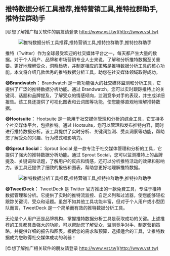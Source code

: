 ## **推特数据分析工具推荐,推特营销工具,推特拉群助手,推特拉群助手**

[😍想了解推广相关软件的朋友请登录 http://www.vst.tw](http://www.vst.tw)

 <center><img src="https://vst.tw/MP4/tuiguang/png/8.png" alt="推特数据分析工具推荐,推特营销工具,推特拉群助手,推特拉群助手"></center>

推特（Twitter）作为全球最受欢迎的社交媒体平台之一，每天都产生大量的数据。对于个人用户、品牌和市场营销专业人士来说，了解和分析推特数据至关重要。更好地理解受众，洞察趋势，并制定相应的策略是推特数据分析工具的核心功能。本文将介绍几款优秀的推特数据分析工具，助您在社交媒体领域取得成功。

**😄Brandwatch：**
Brandwatch 是一款功能强大的社交媒体监测和分析工具，它提供了广泛的推特数据分析功能。通过 Brandwatch，您可以实时跟踪推特上的关键词、话题和品牌提及，了解受众的情感倾向，监测竞争对手的表现，并生成详细报告。该工具还提供了可视化图表和云词图等功能，使您能够直观地理解推特数据。

**😄Hootsuite：**
Hootsuite 是一款用于社交媒体管理和分析的综合工具，它支持多个社交媒体平台，包括推特。通过 Hootsuite，您可以管理和发布推特内容，同时进行推特数据分析。该工具提供了实时分析、关键词监测、受众洞察等功能，帮助您了解受众的兴趣、行为模式和影响力。

**😄Sprout Social：**
Sprout Social 是一款专注于社交媒体管理和分析的工具，它提供了强大的推特数据分析功能。通过 Sprout Social，您可以监测推特上的品牌提及、关键词和话题，了解用户的反应和情感，还可以分析推特活动的效果和影响力。该工具还提供了细致的报告和图表，帮助您更好地理解推特数据。

 <center><img src="https://vst.tw/MP4/tuiguang/png/4.png" alt="推特数据分析工具推荐,推特营销工具,推特拉群助手,推特拉群助手"></center>

**😄TweetDeck：**
TweetDeck 是 Twitter 官方推出的一款免费工具，专注于推特数据管理和分析。它提供了实时的推特流监控、自定义列和过滤器，使您能够轻松跟踪关键词、受众和话题。虽然不如其他工具功能丰富，但对于个人用户或小型团队而言，TweetDeck 是一个简单而有效的推特数据分析工具。

无论是个人用户还是品牌机构，掌握推特数据分析工具是获取成功的关键。上述推荐的工具都具备强大的功能，可以帮助您了解受众、监测竞争对手、制定营销策略，并提供详细的报告和图表。根据您的需求和预算，选择适合的工具，让推特数据成为您取得社交媒体成功的利器！

[😍想了解推广相关软件的朋友请登录 http://www.vst.tw](http://www.vst.tw)



